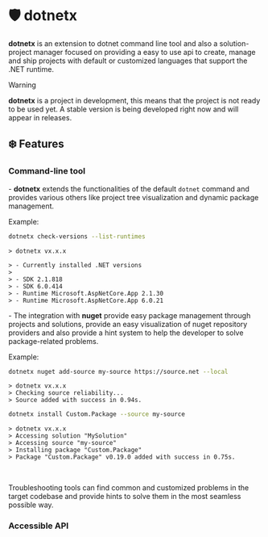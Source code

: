 # 🛡 dotnetx

**dotnetx** is an extension to dotnet command line tool and also a solution-project manager focused on providing a easy to use api to create, manage and ship projects with default or customized languages that support the .NET runtime.

> [!WARNING]
>
> **dotnetx** is a project in development, this means that the project is not ready to be used yet. A stable version is being developed right now and will appear in releases.

## ❄️ Features

### Command-line tool

\- **dotnetx** extends the functionalities of the default `dotnet` command and provides various others like project tree visualization and dynamic package management.

Example:
```bash
dotnetx check-versions --list-runtimes
```
```
> dotnetx vx.x.x

> - Currently installed .NET versions
>        
> - SDK 2.1.818
> - SDK 6.0.414                                
> - Runtime Microsoft.AspNetCore.App 2.1.30   
> - Runtime Microsoft.AspNetCore.App 6.0.21   
```


\- The integration with **nuget** provide easy package management through projects and solutions, provide an easy visualization of nuget repository providers and also provide a hint system to help the developer to solve package-related problems. 

Example:

```bash
dotnetx nuget add-source my-source https://source.net --local
```
```
> dotnetx vx.x.x
> Checking source reliability...
> Source added with success in 0.94s.
```

```bash
dotnetx install Custom.Package --source my-source
```

```
> dotnetx vx.x.x
> Accessing solution "MySolution"
> Accessing source "my-source"
> Installing package "Custom.Package"
> Package "Custom.Package" v0.19.0 added with success in 0.75s.
```

<br>


Troubleshooting tools can find common and customized problems in the target codebase and provide hints to solve them in the most seamless possible way.

### Accessible API


 
### 
 
